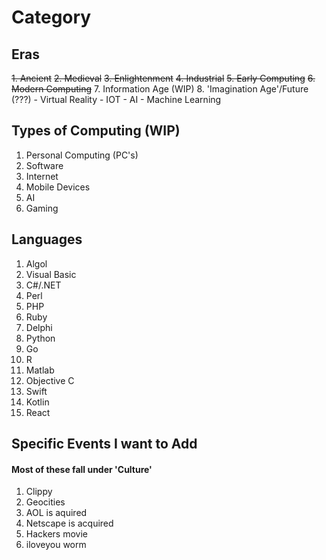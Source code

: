# Category

## Eras

~~1. Ancient~~
~~2. Medieval~~
~~3. Enlightenment~~
~~4. Industrial~~
~~5. Early Computing~~
~~6. Modern Computing~~
7. Information Age (WIP)
8. 'Imagination Age'/Future (???)
    - Virtual Reality
    - IOT
    - AI
    - Machine Learning


## Types of Computing (WIP)
1. Personal Computing (PC's)
2. Software
3. Internet   
4. Mobile Devices
5. AI
6. Gaming


## Languages
1. Algol
2. Visual Basic
3. C#/.NET
4. Perl
5. PHP
6. Ruby
7. Delphi
8. Python
9. Go
10. R
11. Matlab
12. Objective C
13. Swift
14. Kotlin
15. React


## Specific Events I want to Add

#### Most of these fall under 'Culture'

1. Clippy
2. Geocities
3. AOL is aquired
4. Netscape is acquired
5. Hackers movie
6. iloveyou worm
